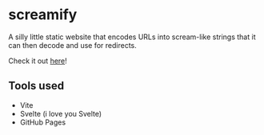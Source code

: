 # screamify

A silly little static website that encodes URLs into scream-like strings
that it can then decode and use for redirects.

Check it out [here](https://very.really.insanely.extremely.long.cool.link.hvii.cc/)!

## Tools used

- Vite
- Svelte (i love you Svelte)
- GitHub Pages